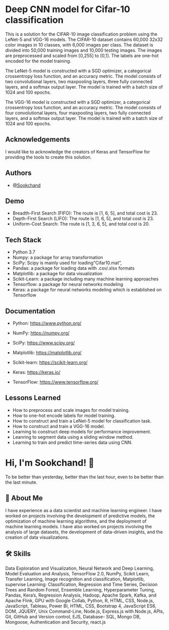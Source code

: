 
#  Deep CNN model for Cifar-10 classification
This is a solution for the CIFAR-10 image classification problem using the LeNet-5 and VGG-16 models. The CIFAR-10 dataset contains 60,000 32x32 color images in 10 classes, with 6,000 images per class. The dataset is divided into 50,000 training images and 10,000 testing images. The images are preprocessed and scaled from [0,255] to [0,1]. The labels are one-hot encoded for the model training. 

The LeNet-5 model is constructed with a SGD optimizer, a categorical crossentropy loss function, and an accuracy metric. The model consists of two convolutional layers, two maxpooling layers, three fully connected layers, and a softmax output layer. The model is trained with a batch size of 1024 and 100 epochs.

The VGG-16 model is constructed with a SGD optimizer, a categorical crossentropy loss function, and an accuracy metric. The model consists of four convolutional layers, four maxpooling layers, two fully connected layers, and a softmax output layer. The model is trained with a batch size of 1024 and 100 epochs.
## Acknowledgements
I would like to acknowledge the creators of Keras and TensorFlow for providing the tools to create this solution.
## Authors

- [@Sookchand](https://github.com/Sookchand)


## Demo

- Breadth-First Search (FIFO): The route is [1, 6, 5], and total cost is 23.
- Depth-First Search (LIFO): The route is [1, 6, 5], and total cost is 23.
- Uniform-Cost Search: The route is [1, 3, 6, 5], and total cost is 20.


## Tech Stack
- Python 3.7
- Numpy: a package for array transformation
- SciPy:  Scipy is mainly used for loading“Cifar10.mat”, 
- Pandas: a package for loading data with .csv/.xlsx formats
- Matplotlib: a package for data visualization
- Scikit-Learn: a package including many machine learning approaches
- Tensorflow: a package for neural networks modeling
- Keras: a package for neural networks modeling which is established on Tensorflow
## Documentation
- Python: https://www.python.org/

- NumPy: https://numpy.org/

- SciPy: https://www.scipy.org/

- Matplotlib: https://matplotlib.org/

- Scikit-learn: https://scikit-learn.org/

- Keras: https://keras.io/

- TensorFlow: https://www.tensorflow.org/
## Lessons Learned
- How to preprocess and scale images for model training.
- How to one-hot encode labels for model training.
- How to construct and train a LeNet-5 model for classification task.
- How to construct and train a VGG-16 model.
- Learning to construct deep models for performance improvement.
- Leanring to segment data using a sliding window method.
- Learning to train and predict time-series data using CNN.

# Hi, I'm Sookchand! 👋

To be better than yesterday, better than the last hour, even to be better than the last
minute.
## 🚀 About Me
I have experience as a data scientist and machine learning engineer. I have worked on
projects involving the development of predictive models, the optimization of machine
learning algorithms, and the deployment of machine learning models. I have also worked on
projects involving the analysis of large datasets, the development of data-driven insights,
and the creation of data visualizations.
## 🛠 Skills
Data Exploration and Visualization, Neural Network and Deep Learning, Model Evaluation
and Analysis, TensorFlow 2.0, NumPy, Scikit Learn, Transfer Learning, Image recognition and
classification, Matplotlib, supervise Learning: Classification, Regression and Time Series,
Decision Trees and Random Forest, Ensemble Learning, Hyperparameter Tuning, Pandas,
Kera’s, Regression Analysis, Hadoop, Apache Spark, Kafka, and Apache Flink, GPU with
Google Collab, Python, R, HTML, CSS, Node.js, JavaScript, Tableau, Power BI, HTML, CSS,
Bootstrap 4, JavaScript ES6, DOM, JQUERY, Unix Command-Line, Node.js, Express.js with Node.js,
APIs, Git, GitHub and Version control, EJS, Database- SQL, Mongo DB, Mongoose, Authentication and
Security, react.js